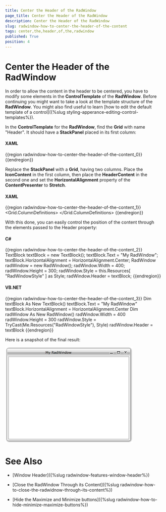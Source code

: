 ```yaml
---
title: Center the Header of the RadWindow
page_title: Center the Header of the RadWindow
description: Center the Header of the RadWindow
slug: radwindow-how-to-center-the-header-of-the-content
tags: center,the,header,of,the,radwindow
published: True
position: 4
---
```


# Center the Header of the RadWindow

In order to allow the content in the header to be centered, you have to modify some elements in the __ControlTemplate__ of the __RadWindow__. Before continuing you might want to take a look at the template structure of the __RadWindow__. You might also find useful to learn [how to edit the default template of a control]({%slug styling-apperance-editing-control-templates%}).

In the __ControlTemplate__ for the __RadWindow__, find the __Grid__ with name "Header". It should have a __StackPanel__ placed in its first column:

#### __XAML__

{{region radwindow-how-to-center-the-header-of-the-content_0}}
	<StackPanel Margin="2 0 0 0"
	            Grid.Column="0"
	            Orientation="Horizontal">
	    <ContentPresenter x:Name="IconContent"
	                      HorizontalAlignment="Left"
	                      Margin="2"
	                      VerticalAlignment="Center"
	                      Content="{TemplateBinding Icon}"
	                      ContentTemplate="{TemplateBinding IconTemplate}" />
	    <ContentPresenter x:Name="HeaderContent"
	                      HorizontalAlignment="Left"
	                      VerticalAlignment="Center"
	                      Content="{TemplateBinding Header}"
	                      ContentTemplate="{TemplateBinding HeaderTemplate}" />
	</StackPanel>
{{endregion}}

Replace the __StackPanel__ with a __Grid__, having two columns. Place the __IconContent__ in the first column, then place the __HeaderContent__ in the second one and set the __HorizontalAlignment__ property of the __ContentPresenter__ to __Stretch__.

#### __XAML__

{{region radwindow-how-to-center-the-header-of-the-content_1}}
	<Grid Margin="2 0 0 0"
	      Grid.Column="0">
	    <Grid.ColumnDefinitions>
	        <ColumnDefinition Width="Auto" />
	        <ColumnDefinition Width="*" />
	    </Grid.ColumnDefinitions>
	    <ContentPresenter x:Name="IconContent"
	                      Grid.Column="0"
	                      HorizontalAlignment="Left"
	                      Margin="2"
	                      VerticalAlignment="Center"
	                      Content="{TemplateBinding Icon}"
	                      ContentTemplate="{TemplateBinding IconTemplate}" />
	    <ContentPresenter x:Name="HeaderContent"
	                      Grid.Column="1"
	                      HorizontalAlignment="Stretch"
	                      VerticalAlignment="Center"
	                      Content="{TemplateBinding Header}"
	                      ContentTemplate="{TemplateBinding HeaderTemplate}" />
	</Grid>
{{endregion}}

With this done, you can easily control the position of the content through the elements passed to the Header property:

#### __C#__

{{region radwindow-how-to-center-the-header-of-the-content_2}}
	TextBlock textBlock = new TextBlock();
	textBlock.Text = "My RadWindow";
	textBlock.HorizontalAlignment = HorizontalAlignment.Center;
	RadWindow radWindow = new RadWindow();
	radWindow.Width = 400;
	radWindow.Height = 300;
	radWindow.Style = this.Resources[ "RadWindowStyle" ] as Style;
	radWindow.Header = textBlock;
{{endregion}}

#### __VB.NET__

{{region radwindow-how-to-center-the-header-of-the-content_3}}
	Dim textBlock As New TextBlock()
	textBlock.Text = "My RadWindow"
	textBlock.HorizontalAlignment = HorizontalAlignment.Center
	Dim radWindow As New RadWindow()
	radWindow.Width = 400
	radWindow.Height = 300
	radWindow.Style = TryCast(Me.Resources("RadWindowStyle"), Style)
	radWindow.Header = textBlock
{{endregion}}

Here is a snapshot of the final result:

![](images/RadWindow_How_To_Center_the_Header_01.png)

# See Also

 * [Window Header]({%slug radwindow-features-window-header%})

 * [Close the RadWindow Through its Content]({%slug radwindow-how-to-close-the-radwidnow-through-its-content%})

 * [Hide the Maximize and Minimize buttons]({%slug radwindow-how-to-hide-minimize-maximize-buttons%})

